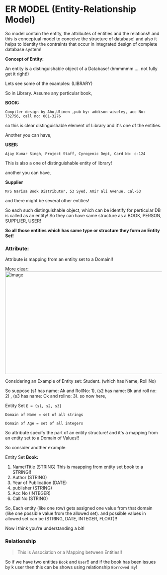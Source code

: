 # ER MODEL (Entity-Relationship Model)

So model contain the entity, the attributes of entities and the relations!! and this is conceptual model to conceive the structure of database! and also it helps to identity the contraints that occur in integrated design of complete database system!

**Concept of Entity:**

An entity is a distinguishable object of a Database! (hmmmmm .... not fully get it right!)

Lets see some of the examples: (LIBRARY)

So in Library. Assume any perticular book,

**BOOK:**

`Compiler design by Aho,Ulimen ,pub by: addison wiseley, acc No: 732756, call no: 001-3276`

so this is clear distinguishable element of Library and it's one of the entities.

Another you can have,

**USER:**

`Ajay Kumar Singh, Project Staff, Cyrogenic Dept, Card No: c-124`

This is also a one of distinguishable entity of library!

another you can have,

**Supplier**

`M/S Narisa Book Distributor, 53 Syed, Amir ali Avenue, Cal-53`

and there might be several other entities!

So each such distinguishable object, which can be identify for perticular DB is called as an entity! So they can have same structure as a BOOK, PERSON, SUPPLIER, USER! 

**So all those entities which has same type or structure they form an Entity Set!**

### **Attribute:**

Attribute is mapping from an entiity set to a Domain!! 

More clear:
<img width="1149" height="330" alt="image" src="https://github.com/user-attachments/assets/ba77c796-9f9d-45bd-94bd-01383024477a" />

Considering an Example of Entity set: Student. (which has Name, Roll No)

So suppose (s1 has name: Ak and RollNo: 1), (s2 has name: Bk and roll no: 2) , (s3 has name: Ck and rollno: 3). so now here,

Entity Set `E = {s1, s2, s3}`

`Domain of Name = set of all strings`

`Domain of Age = set of all integers`

So attribute specify the part of an entity structure! and it's a mapping from an entity set to a Domain of Values!!

So consider another example:

Entity Set **Book:**

1. Name/Title (STRING) This is maapping from entity set book to a STRING!! 
2. Author (STRING)
3. Year of Publication (DATE)
4. publisher (STRING)
5. Acc No (INTEGER)
6. Call No (STRING)

So, Each entity (like one row) gets assigned one value from that domain (like one possible value from the allowed set). and possible values in allowed set can be (STRING, DATE, INTEGER, FLOAT)!!

Now i think you're understanding a bit!


### Relationship

> This is Association or a Mapping between Entities!!

So if we have two entities `Book` and `User`!! and if the book has been issues by k user then this can be shows using relationship `Borrowed By`!


